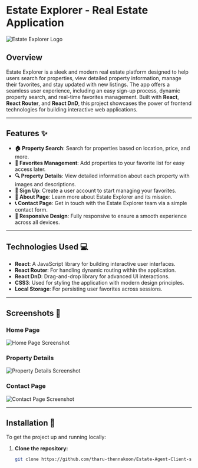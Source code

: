 # Estate Explorer - Real Estate Application

![Estate Explorer Logo](https://via.placeholder.com/150)

## Overview

Estate Explorer is a sleek and modern real estate platform designed to help users search for properties, view detailed property information, manage their favorites, and stay updated with new listings. The app offers a seamless user experience, including an easy sign-up process, dynamic property search, and real-time favorites management. Built with **React**, **React Router**, and **React DnD**, this project showcases the power of frontend technologies for building interactive web applications.

---

## Features ✨

- **🏠 Property Search**: Search for properties based on location, price, and more.
- **💖 Favorites Management**: Add properties to your favorite list for easy access later.
- **🔍 Property Details**: View detailed information about each property with images and descriptions.
- **👤 Sign Up**: Create a user account to start managing your favorites.
- **📑 About Page**: Learn more about Estate Explorer and its mission.
- **📞 Contact Page**: Get in touch with the Estate Explorer team via a simple contact form.
- **📱 Responsive Design**: Fully responsive to ensure a smooth experience across all devices.

---

## Technologies Used 💻

- **React**: A JavaScript library for building interactive user interfaces.
- **React Router**: For handling dynamic routing within the application.
- **React DnD**: Drag-and-drop library for advanced UI interactions.
- **CSS3**: Used for styling the application with modern design principles.
- **Local Storage**: For persisting user favorites across sessions.

---

## Screenshots 📸

### Home Page
![Home Page Screenshot](https://via.placeholder.com/800x400)

### Property Details
![Property Details Screenshot](https://via.placeholder.com/800x400)

### Contact Page
![Contact Page Screenshot](https://via.placeholder.com/800x400)

---

## Installation 🚀

To get the project up and running locally:

1. **Clone the repository:**
   ```bash
   git clone https://github.com/tharu-thennakoon/Estate-Agent-Client-side-Web-Application.git
